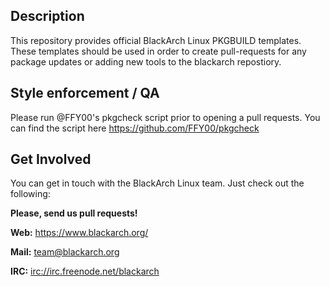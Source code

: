 ## Description

This repository provides official BlackArch Linux PKGBUILD templates. These
templates should be used in order to create pull-requests for any package
updates or adding new tools to the blackarch repostiory.

## Style enforcement / QA

Please run @FFY00's pkgcheck script prior to opening a pull requests. You can
find the script here <https://github.com/FFY00/pkgcheck>

## Get Involved

You can get in touch with the BlackArch Linux team. Just check out the following:

**Please, send us pull requests!**

**Web:** https://www.blackarch.org/

**Mail:** team@blackarch.org

**IRC:** [irc://irc.freenode.net/blackarch](irc://irc.freenode.net/blackarch)
